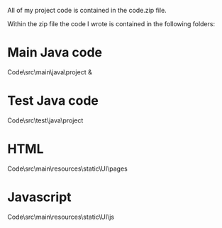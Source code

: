 All of my project code is contained in the code.zip file.

Within the zip file the code I wrote is contained in the following folders:

# Main Java code
Code\src\main\java\project & 

# Test Java code
Code\src\test\java\project

# HTML

Code\src\main\resources\static\UI\pages

# Javascript

Code\src\main\resources\static\UI\js
